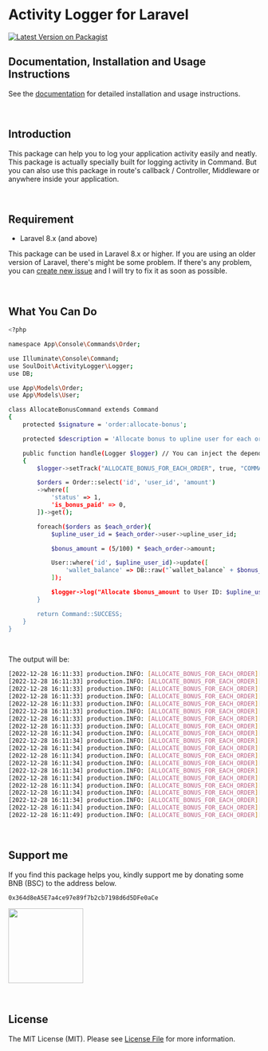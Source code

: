 # Activity Logger for Laravel



[![Latest Version on Packagist](https://img.shields.io/packagist/v/syamsoul/laravel-activity-logger.svg?style=flat-square)](https://packagist.org/packages/syamsoul/laravel-activity-logger)


## Documentation, Installation and Usage Instructions

See the [documentation](https://info.souldoit.com/projects/laravel-activity-logger) for detailed installation and usage instructions.


&nbsp;
&nbsp;
## Introduction

This package can help you to log your application activity easily and neatly. This package is actually specially built for logging activity in Command. But you can also use this package in route's callback / Controller, Middleware or anywhere inside your application.


&nbsp;
&nbsp;
## Requirement

* Laravel 8.x (and above)

This package can be used in Laravel 8.x or higher. If you are using an older version of Laravel, there's might be some problem. If there's any problem, you can [create new issue](https://github.com/syamsoul/laravel-activity-logger/issues) and I will try to fix it as soon as possible.


&nbsp;
&nbsp;
## What You Can Do


``` bash
<?php

namespace App\Console\Commands\Order;

use Illuminate\Console\Command;
use SoulDoit\ActivityLogger\Logger;
use DB;

use App\Models\Order;
use App\Models\User;

class AllocateBonusCommand extends Command
{
    protected $signature = 'order:allocate-bonus';

    protected $description = 'Allocate bonus to upline user for each order.';

    public function handle(Logger $logger) // You can inject the dependency into this `handle` method
    {
        $logger->setTrack("ALLOCATE_BONUS_FOR_EACH_ORDER", true, "COMMAND");

        $orders = Order::select('id', 'user_id', 'amount')
        ->where([
            'status' => 1,
            'is_bonus_paid' => 0,
        ])->get();

        foreach($orders as $each_order){
            $upline_user_id = $each_order->user->upline_user_id;

            $bonus_amount = (5/100) * $each_order->amount;

            User::where('id', $upline_user_id)->update([
                'wallet_balance' => DB::raw("`wallet_balance` + $bonus_amount"),
            ]);

            $logger->log("Allocate $bonus_amount to User ID: $upline_user_id");
        }

        return Command::SUCCESS;
    }
}
```

&nbsp;

The output will be:

``` bash
[2022-12-28 16:11:33] production.INFO: [ALLOCATE_BONUS_FOR_EACH_ORDER][REF: 521645] START COMMAND  
[2022-12-28 16:11:33] production.INFO: [ALLOCATE_BONUS_FOR_EACH_ORDER][REF: 521645] -- Allocate 30 to User ID: 7
[2022-12-28 16:11:33] production.INFO: [ALLOCATE_BONUS_FOR_EACH_ORDER][REF: 521645] -- Allocate 30 to User ID: 8
[2022-12-28 16:11:33] production.INFO: [ALLOCATE_BONUS_FOR_EACH_ORDER][REF: 521645] -- Allocate 20 to User ID: 7
[2022-12-28 16:11:33] production.INFO: [ALLOCATE_BONUS_FOR_EACH_ORDER][REF: 521645] -- Allocate 30 to User ID: 8
[2022-12-28 16:11:33] production.INFO: [ALLOCATE_BONUS_FOR_EACH_ORDER][REF: 521645] -- Allocate 20 to User ID: 7
[2022-12-28 16:11:33] production.INFO: [ALLOCATE_BONUS_FOR_EACH_ORDER][REF: 521645] -- Allocate 30 to User ID: 8
[2022-12-28 16:11:33] production.INFO: [ALLOCATE_BONUS_FOR_EACH_ORDER][REF: 521645] -- Allocate 20 to User ID: 7
[2022-12-28 16:11:34] production.INFO: [ALLOCATE_BONUS_FOR_EACH_ORDER][REF: 521645] -- Allocate 30 to User ID: 8
[2022-12-28 16:11:34] production.INFO: [ALLOCATE_BONUS_FOR_EACH_ORDER][REF: 521645] -- Allocate 20 to User ID: 7
[2022-12-28 16:11:34] production.INFO: [ALLOCATE_BONUS_FOR_EACH_ORDER][REF: 521645] -- Allocate 30 to User ID: 8
[2022-12-28 16:11:34] production.INFO: [ALLOCATE_BONUS_FOR_EACH_ORDER][REF: 521645] -- Allocate 20 to User ID: 7
[2022-12-28 16:11:34] production.INFO: [ALLOCATE_BONUS_FOR_EACH_ORDER][REF: 521645] -- Allocate 30 to User ID: 1963
[2022-12-28 16:11:34] production.INFO: [ALLOCATE_BONUS_FOR_EACH_ORDER][REF: 521645] -- Allocate 30 to User ID: 122
[2022-12-28 16:11:34] production.INFO: [ALLOCATE_BONUS_FOR_EACH_ORDER][REF: 521645] -- Allocate 300 to User ID: 741
[2022-12-28 16:11:34] production.INFO: [ALLOCATE_BONUS_FOR_EACH_ORDER][REF: 521645] -- Allocate 200 to User ID: 8
[2022-12-28 16:11:34] production.INFO: [ALLOCATE_BONUS_FOR_EACH_ORDER][REF: 521645] -- Allocate 300 to User ID: 8
[2022-12-28 16:11:34] production.INFO: [ALLOCATE_BONUS_FOR_EACH_ORDER][REF: 521645] -- Allocate 200 to User ID: 7
[2022-12-28 16:11:34] production.INFO: [ALLOCATE_BONUS_FOR_EACH_ORDER][REF: 521645] -- Allocate 30 to User ID: 7
[2022-12-28 16:11:49] production.INFO: [ALLOCATE_BONUS_FOR_EACH_ORDER][REF: 521645] STOP COMMAND (Total Time: 15.5869 secs)
```

&nbsp;
&nbsp;
## Support me

If you find this package helps you, kindly support me by donating some BNB (BSC) to the address below.

```
0x364d8eA5E7a4ce97e89f7b2cb7198d6d5DFe0aCe
```

<img src="https://info.souldoit.com/img/wallet-address-bnb-bsc.png" width="150">


&nbsp;
&nbsp;
## License

The MIT License (MIT). Please see [License File](LICENSE) for more information.
